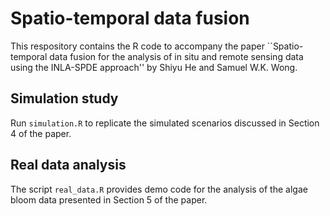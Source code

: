 # Spatio-temporal data fusion

This respository contains the R code to accompany the paper ``Spatio-temporal data fusion for the analysis of in situ and remote sensing data using the INLA-SPDE approach'' by Shiyu He and Samuel W.K. Wong.

## Simulation study

Run `simulation.R` to replicate the simulated scenarios discussed in Section 4 of the paper.

## Real data analysis

The script `real_data.R` provides demo code for the analysis of the algae bloom data presented in Section 5 of the paper.